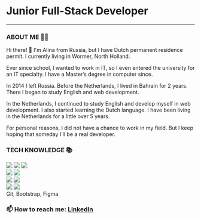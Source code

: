 # Junior Full-Stack Developer
---

### ABOUT ME 🙋‍♀️
Hi there! 👋  I'm Alina from Russia, but I have Dutch permanent residence permit.
I currently living in Wormer, North Holland.

Ever since school, I wanted to work in IT, so I even entered the university for an IT specialty. 
I have a Master’s degree in computer since.

In 2014 I left Russia. Before the Netherlands, I lived in Bahrain for 2 years.
There I began to study English and web development.

In the Netherlands, I continued to study English and develop myself in web development.
I also started learning the Dutch language.
I have been living in the Netherlands for a little over 5 years.

For personal reasons, I did not have a chance to work in my field. 
But I keep hoping that someday I'll be a real developer.

### TECH KNOWLEDGE 📚

![](https://img.shields.io/badge/JavaScript-323330?style=for-the-badge&logo=javascript&logoColor=F7DF1E)
![](https://img.shields.io/badge/HTML5-E34F26?style=for-the-badge&logo=html5&logoColor=white)
![](https://img.shields.io/badge/CSS3-1572B6?style=for-the-badge&logo=css3&logoColor=white)
<br>
![](https://img.shields.io/badge/React-20232A?style=for-the-badge&logo=react&logoColor=61DAFB)
![](https://img.shields.io/badge/Redux-593D88?style=for-the-badge&logo=redux&logoColor=white)
<br>
![](https://img.shields.io/badge/Node.js-339933?style=for-the-badge&logo=nodedotjs&logoColor=white)
![](https://img.shields.io/badge/Express.js-000000?style=for-the-badge&logo=express&logoColor=white) 
<br>
![](https://img.shields.io/badge/PostgreSQL-316192?style=for-the-badge&logo=postgresql&logoColor=white) 
<img src='https://camo.githubusercontent.com/1d7814efc567041c56f7cb83654566f6be83d8b2ff4392b6c1321bfeed7d7dc1/68747470733a2f2f696d672e736869656c64732e696f2f62616467652f53657175656c697a652d3532423045373f6c6f676f3d73657175656c697a65266c6f676f436f6c6f723d7768697465267374796c653d666f722d7468652d6261646765' />
<br>
Git, Bootstrap, Figma

### 📫 How to reach me: [LinkedIn](https://www.linkedin.com/in/alina-kovaleva/)

<!--
**Alina-Kovaleva/Alina-Kovaleva** is a ✨ _special_ ✨ repository because its `README.md` (this file) appears on your GitHub profile.

Here are some ideas to get you started:

- 🔭 I’m currently working on ...
- 🌱 I’m currently learning ...
- 👯 I’m looking to collaborate on ...
- 🤔 I’m looking for help with ...
- 💬 Ask me about ...
- 📫 How to reach me: ...
- 😄 Pronouns: ...
- ⚡ Fun fact: ...
-->
